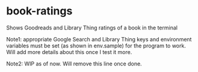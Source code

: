 # book-ratings
Shows Goodreads and Library Thing ratings of a book in the terminal

Note1: appropriate Google Search and Library Thing keys and environment variables must be set (as shown in env.sample) for the program to work. Will add more details about this once I test it more.

Note2: WIP as of now. Will remove this line once done.